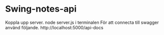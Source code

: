 # Swing-notes-api
Koppla upp server. node server.js i terminalen
För att connecta till swagger använd följande.
http://localhost:5000/api-docs

